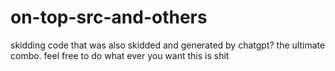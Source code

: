 # on-top-src-and-others
skidding code that was also skidded and generated by chatgpt? the ultimate combo. feel free to do what ever you want this is shit
